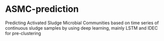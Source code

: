 # ASMC-prediction
Predicting Activated Sludge Microbial Communities based on time series of continuous sludge samples by using deep learning, mainly LSTM and IDEC for pre-clustering
